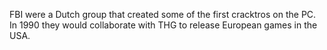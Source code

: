 FBI were a Dutch group that created some of the first cracktros on the PC. In 1990 they would collaborate with THG to release European games in the USA.